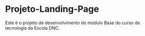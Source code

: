 # Projeto-Landing-Page
Este é o projeto de desenvolvimento do módulo Base do curso de tecnologia da Escola DNC. 
